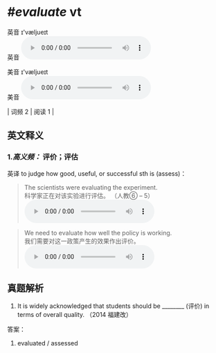 # ***\#evaluate*** vt
英音 ɪ'væljueɪt  
英音
<audio src="./media/evaluate-B.aac" controls="controls"></audio>

美音 ɪ'væljueɪt  
美音
<audio src="./media/evaluate.aac" controls="controls"></audio>



| 词频 2 | 阅读 1 |  

英文释义
---
### 1.*高义频：* **评价；评估**  
英译 to judge how good, useful, or successful sth is (assess)：

 > The scientists were evaluating the experiment.   
 > 科学家正在对该实验进行评估。  （人教⑥ – 5）  
<audio src="./media/evaluate-1.aac" controls="controls"></audio>

 > We need to evaluate how well the policy is working.  
 > 我们需要对这一政策产生的效果作出评价。    
<audio src="./media/evaluate-2.aac" controls="controls"></audio>


真题解析
---
1. It is widely acknowledged that students should be ________ (评价) in terms of overall quality.  （2014 福建改）  

答案：
1. evaluated / assessed  

